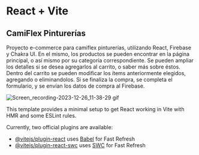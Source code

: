# React + Vite
## CamiFlex Pinturerías
Proyecto e-commerce para camiflex pinturerías, utilizando React, Firebase y Chakra UI.
En el mismo, los productos se pueden encontrar en la página principal, o así mismo por su categoría correspondiente.
Se pueden ampliar los detalles si se desea agregarlos al carrito, o saber más sobre éstos.
Dentro del carrito se pueden modificar los ítems anteriormente elegidos, agregando o eliminandolos.
Si se finaliza la compra, se completa el formulario, y se envían los datos de compra al Firebase.

![Screen_recording-2023-12-26_11-38-29 gif](https://github.com/AgustinaMontecchia/cursoReact/assets/110697047/93538f44-38c5-4ea5-9b4f-a9f94c793037)


This template provides a minimal setup to get React working in Vite with HMR and some ESLint rules.

Currently, two official plugins are available:

- [@vitejs/plugin-react](https://github.com/vitejs/vite-plugin-react/blob/main/packages/plugin-react/README.md) uses [Babel](https://babeljs.io/) for Fast Refresh
- [@vitejs/plugin-react-swc](https://github.com/vitejs/vite-plugin-react-swc) uses [SWC](https://swc.rs/) for Fast Refresh
